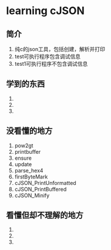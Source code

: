 # learning cJSON

## 简介
1. 纯c的json工具，包括创建，解析并打印
2. test可执行程序包含调试信息
3. test1可执行程序不包含调试信息

## 学到的东西
1. 
2. 
3. 

## 没看懂的地方
1. pow2gt
1. printbuffer
1. ensure
1. update
1. parse_hex4
1. firstByteMark
1. cJSON_PrintUnformatted
1. cJSON_PrintBuffered
1. cJSON_Minify

## 看懂但却不理解的地方
1. 
2. 
3. 